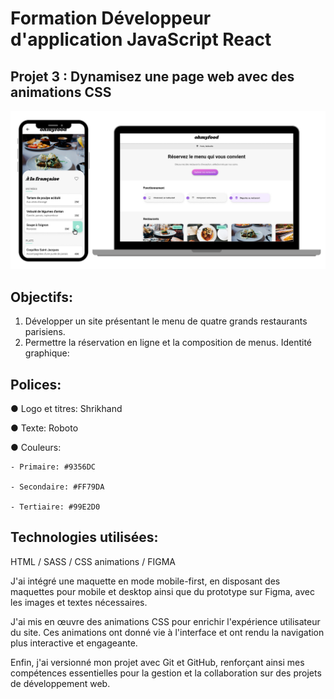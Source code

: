 # Formation Développeur d'application JavaScript React

## Projet 3 : Dynamisez une page web avec des animations CSS

![screenshot du site](./img/web-site.png)

## Objectifs:

1. Développer un site présentant le menu de quatre grands restaurants parisiens.
2. Permettre la réservation en ligne et la composition de menus.
   Identité graphique:

## Polices:

● Logo et titres: Shrikhand

● Texte: Roboto

● Couleurs:

    - Primaire: #9356DC

    - Secondaire: #FF79DA

    - Tertiaire: #99E2D0

## Technologies utilisées:

HTML / SASS / CSS animations / FIGMA

J'ai intégré une maquette en mode mobile-first, en disposant des maquettes pour mobile et desktop ainsi que du prototype sur Figma, avec les images et textes nécessaires.

J'ai mis en œuvre des animations CSS pour enrichir l'expérience utilisateur du site. Ces animations ont donné vie à l'interface et ont rendu la navigation plus interactive et engageante.

Enfin, j'ai versionné mon projet avec Git et GitHub, renforçant ainsi mes compétences essentielles pour la gestion et la collaboration sur des projets de développement web.
